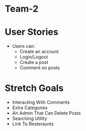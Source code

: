 # Team-2

# User Stories
- Users can:
  - Create an account
  - Login/Logout
  - Create a post
  - Comment on posts

# Stretch Goals
- Interacting With Comments
- Extra Categories
- An Admin That Can Delete Posts
- Searching Utility
- Link To Resteraunts
